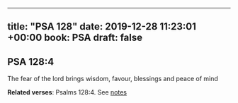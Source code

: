 
---
title: "PSA 128"
date: 2019-12-28 11:23:01 +00:00
book: PSA
draft: false
---

## PSA 128:4

The fear of the lord brings wisdom, favour, blessings and peace of mind

**Related verses**: Psalms 128:4. See [notes](https://my.bible.com/notes/3329238714228138619)

